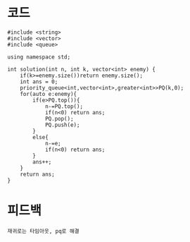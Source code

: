 # 코드

    #include <string>
    #include <vector>
    #include <queue>

    using namespace std;

    int solution(int n, int k, vector<int> enemy) {
        if(k>=enemy.size())return enemy.size();
        int ans = 0;
        priority_queue<int,vector<int>,greater<int>>PQ(k,0);    
        for(auto e:enemy){        
            if(e>PQ.top()){
                n-=PQ.top();
                if(n<0) return ans;
                PQ.pop();
                PQ.push(e);                
            }
            else{
                n-=e;
                if(n<0) return ans;            
            }
            ans++;
        }
        return ans;
    }

# 피드백

    재귀로는 타임아웃, pq로 해결